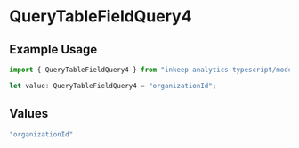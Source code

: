 # QueryTableFieldQuery4

## Example Usage

```typescript
import { QueryTableFieldQuery4 } from "inkeep-analytics-typescript/models/operations";

let value: QueryTableFieldQuery4 = "organizationId";
```

## Values

```typescript
"organizationId"
```